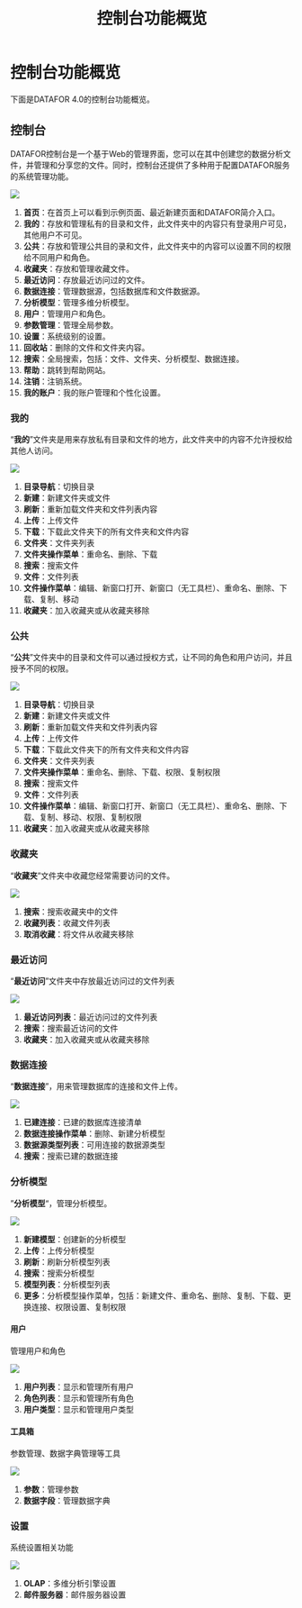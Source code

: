 ﻿---
id: kzt-jmgnjs
title: 控制台功能概览
sidebar_position: 1
---
# 控制台功能概览

下面是DATAFOR 4.0的控制台功能概览。

## 控制台

DATAFOR控制台是一个基于Web的管理界面，您可以在其中创建您的数据分析文件，并管理和分享您的文件。同时，控制台还提供了多种用于配置DATAFOR服务的系统管理功能。

<div align="left"><img src="../../static/img/datafor/console/image-20220905165807454.png"  /></div>

1. **首页**：在首页上可以看到示例页面、最近新建页面和DATAFOR简介入口。
2. **我的**：存放和管理私有的目录和文件，此文件夹中的内容只有登录用户可见，其他用户不可见。
3. **公共**：存放和管理公共目的录和文件，此文件夹中的内容可以设置不同的权限给不同用户和角色。
4. **收藏夹**：存放和管理收藏文件。
5. **最近访问**：存放最近访问过的文件。
6. **数据连接**：管理数据源，包括数据库和文件数据源。
7. **分析模型**：管理多维分析模型。
8. **用户**：管理用户和角色。
9. **参数管理**：管理全局参数。
10. **设置**：系统级别的设置。
11. **回收站**：删除的文件和文件夹内容。
12. **搜索**：全局搜索，包括：文件、文件夹、分析模型、数据连接。
13. **帮助**：跳转到帮助网站。
14. **注销**：注销系统。
15. **我的账户**：我的账户管理和个性化设置。

### 我的

“**我的**”文件夹是用来存放私有目录和文件的地方，此文件夹中的内容不允许授权给其他人访问。

<div align="left"><img src="../../static/img/datafor/console/image-20220905165937669.png"  /></div>

1. **目录导航**：切换目录
1. **新建**：新建文件夹或文件
2. **刷新**：重新加载文件夹和文件列表内容
3. **上传**：上传文件
4. **下载**：下载此文件夹下的所有文件夹和文件内容
5. **文件夹**：文件夹列表
6. **文件夹操作菜单**：重命名、删除、下载
7. **搜索**：搜索文件
8. **文件**：文件列表
9. **文件操作菜单**：编辑、新窗口打开、新窗口（无工具栏）、重命名、删除、下载、复制、移动
9. **收藏夹**：加入收藏夹或从收藏夹移除

### 公共

“**公共**”文件夹中的目录和文件可以通过授权方式，让不同的角色和用户访问，并且授予不同的权限。

<div align="left"><img src="../../static/img/datafor/console/image-20220905170010263.png"  /></div>

1. **目录导航**：切换目录
2. **新建**：新建文件夹或文件
3. **刷新**：重新加载文件夹和文件列表内容
4. **上传**：上传文件
5. **下载**：下载此文件夹下的所有文件夹和文件内容
6. **文件夹**：文件夹列表
7. **文件夹操作菜单**：重命名、删除、下载、权限、复制权限
8. **搜索**：搜索文件
9. **文件**：文件列表
10. **文件操作菜单**：编辑、新窗口打开、新窗口（无工具栏）、重命名、删除、下载、复制、移动、权限、复制权限
11. **收藏夹**：加入收藏夹或从收藏夹移除

### 收藏夹

“**收藏夹**”文件夹中收藏您经常需要访问的文件。

<div align="left"><img src="../../static/img/datafor/console/image-20220905170033101.png"  /></div>

1. **搜索**：搜索收藏夹中的文件
2. **收藏列表**：收藏文件列表
3. **取消收藏**：将文件从收藏夹移除

### 最近访问

“**最近访问**”文件夹中存放最近访问过的文件列表

<div align="left"><img src="../../static/img/datafor/console/image-20220905170226963.png"  /></div>

1. **最近访问列表**：最近访问过的文件列表
2. **搜索**：搜索最近访问的文件
3. **收藏夹**：加入收藏夹或从收藏夹移除

### 数据连接

“**数据连接**”，用来管理数据库的连接和文件上传。

<div align="left"><img src="../../static/img/datafor/console/image-20220905170258545.png"  /></div>

1. **已建连接**：已建的数据库连接清单
2. **数据连接操作菜单**：删除、新建分析模型
3. **数据源类型列表**：可用连接的数据源类型
4. **搜索**：搜索已建的数据连接

### 分析模型

”**分析模型**“，管理分析模型。

<div align="left"><img src="../../static/img/datafor/console/image-20220905170331405.png"  /></div>

1. **新建模型**：创建新的分析模型
2. **上传**：上传分析模型
3. **刷新**：刷新分析模型列表
4. **搜索**：搜索分析模型
5. **模型列表**：分析模型列表
6. **更多**：分析模型操作菜单，包括：新建文件、重命名、删除、复制、下载、更换连接、权限设置、复制权限

#### 用户

管理用户和角色

<div align="left"><img src="../../static/img/datafor/console/image-20220905170939619.png"  /></div>

1. **用户列表**：显示和管理所有用户
2. **角色列表**：显示和管理所有角色
3. **用户类型**：显示和管理用户类型

#### 工具箱

参数管理、数据字典管理等工具

<div align="left"><img src="../../static/img/datafor/console/image-20220905171430141.png"  /></div>

1. **参数**：管理参数
2. **数据字段**：管理数据字典

### 设置

系统设置相关功能

<div align="left"><img src="../../static/img/datafor/console/image-20220905171350003.png"  /></div>

1. **OLAP**：多维分析引擎设置
2. **邮件服务器**：邮件服务器设置
